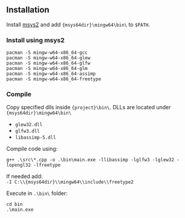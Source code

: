 
## Installation 

Install [msys2](https://www.msys2.org) and add `{msys64dir}\mingw64\bin\` to `$PATH`.

### Install using msys2

```
pacman -S mingw-w64-x86_64-gcc
pacman -S mingw-w64-x86_64-glew
pacman -S mingw-w64-x86_64-glfw
pacman -S mingw-w64-x86_64-glm
pacman -S mingw-w64-x86_64-assimp
pacman -S mingw-w64-x86_64-freetype
```

### Compile 

Copy specified dlls inside `{project}\bin\`. DLLs are located under `{msys64dir}\mingw64\bin\`
  - `glew32.dll`
  - `glfw3.dll`
  - `libassimp-5.dll`

Compile code using: 

```
g++ .\src\*.cpp -o .\bin\main.exe -llibassimp -lglfw3 -lglew32 -lopengl32 -lfreetype
```
If needed add:  
 `-I C:\\{msys64dir}\\mingw64\\include\\freetype2`


Execute in `.\bin\` folder:

```
cd bin 
.\main.exe
```


